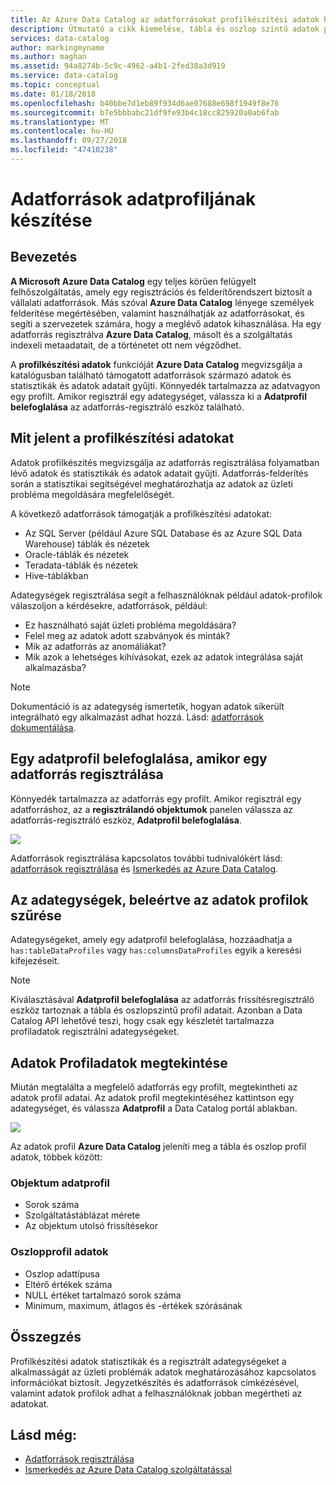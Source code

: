 ```yaml
---
title: Az Azure Data Catalog az adatforrásokat profilkészítési adatok használata
description: Útmutató a cikk kiemelése, tábla és oszlop szintű adatok profilok belefoglalása, amikor az Azure Data Catalog az adatforrások regisztrálása, és hogyan az adatforrásokkal kapcsolatos tudnivalók a data-profilok használatával.
services: data-catalog
author: markingmyname
ms.author: maghan
ms.assetid: 94a8274b-5c9c-4962-a4b1-2fed38a3d919
ms.service: data-catalog
ms.topic: conceptual
ms.date: 01/18/2018
ms.openlocfilehash: b40bbe7d1eb89f934d6ae07688e698f1949f8e76
ms.sourcegitcommit: b7e5bbbabc21df9fe93b4c18cc825920a0ab6fab
ms.translationtype: MT
ms.contentlocale: hu-HU
ms.lasthandoff: 09/27/2018
ms.locfileid: "47410238"
---
```

# <a name="data-profile-data-sources"></a>Adatforrások adatprofiljának készítése
## <a name="introduction"></a>Bevezetés
**A Microsoft Azure Data Catalog** egy teljes körűen felügyelt felhőszolgáltatás, amely egy regisztrációs és felderítőrendszert biztosít a vállalati adatforrások. Más szóval **Azure Data Catalog** lényege személyek felderítése megértésében, valamint használhatják az adatforrásokat, és segíti a szervezetek számára, hogy a meglévő adatok kihasználása. Ha egy adatforrás regisztrálva **Azure Data Catalog**, másolt és a szolgáltatás indexeli metaadatait, de a történetet ott nem végződhet.

A **profilkészítési adatok** funkcióját **Azure Data Catalog** megvizsgálja a katalógusban található támogatott adatforrások származó adatok és statisztikák és adatok adatait gyűjti. Könnyedék tartalmazza az adatvagyon egy profilt. Amikor regisztrál egy adategységet, válassza ki a **Adatprofil belefoglalása** az adatforrás-regisztráló eszköz található.

## <a name="what-is-data-profiling"></a>Mit jelent a profilkészítési adatokat
Adatok profilkészítés megvizsgálja az adatforrás regisztrálása folyamatban lévő adatok és statisztikák és adatok adatait gyűjti. Adatforrás-felderítés során a statisztikai segítségével meghatározhatja az adatok az üzleti probléma megoldására megfelelőségét.

<!-- In [How to discover data sources](data-catalog-how-to-discover.md), you learn about **Azure Data Catalog's** extensive search capabilities including searching for data assets that have a profile. See [How to include a data profile when registering a data source](#howto). -->

A következő adatforrások támogatják a profilkészítési adatokat:

* Az SQL Server (például Azure SQL Database és az Azure SQL Data Warehouse) táblák és nézetek
* Oracle-táblák és nézetek
* Teradata-táblák és nézetek
* Hive-táblákban

Adategységek regisztrálása segít a felhasználóknak például adatok-profilok válaszoljon a kérdésekre, adatforrások, például:

* Ez használható saját üzleti probléma megoldására?
* Felel meg az adatok adott szabványok és minták?
* Mik az adatforrás az anomáliákat?
* Mik azok a lehetséges kihívásokat, ezek az adatok integrálása saját alkalmazásba?

> [!NOTE]
> Dokumentáció is az adategység ismertetik, hogyan adatok sikerült integrálható egy alkalmazást adhat hozzá. Lásd: [adatforrások dokumentálása](data-catalog-how-to-documentation.md).
>
>

<a name="howto"/>

## <a name="how-to-include-a-data-profile-when-registering-a-data-source"></a>Egy adatprofil belefoglalása, amikor egy adatforrás regisztrálása
Könnyedék tartalmazza az adatforrás egy profilt. Amikor regisztrál egy adatforráshoz, az a **regisztrálandó objektumok** panelen válassza az adatforrás-regisztráló eszköz, **Adatprofil belefoglalása**.

![](media/data-catalog-data-profile/data-catalog-register-profile.png)

Adatforrások regisztrálása kapcsolatos további tudnivalókért lásd: [adatforrások regisztrálása](data-catalog-how-to-register.md) és [Ismerkedés az Azure Data Catalog](data-catalog-get-started.md).

## <a name="filtering-on-data-assets-that-include-data-profiles"></a>Az adategységek, beleértve az adatok profilok szűrése
Adategységeket, amely egy adatprofil belefoglalása, hozzáadhatja a `has:tableDataProfiles` vagy `has:columnsDataProfiles` egyik a keresési kifejezéseit.

> [!NOTE]
> Kiválasztásával **Adatprofil belefoglalása** az adatforrás frissítésregisztráló eszköz tartoznak a tábla és oszlopszintű profil adatait. Azonban a Data Catalog API lehetővé teszi, hogy csak egy készletét tartalmazza profiladatok regisztrálni adategységeket.
>
>

## <a name="viewing-data-profile-information"></a>Adatok Profiladatok megtekintése
Miután megtalálta a megfelelő adatforrás egy profilt, megtekintheti az adatok profil adatai. Az adatok profil megtekintéséhez kattintson egy adategységet, és válassza **Adatprofil** a Data Catalog portál ablakban.

![](media/data-catalog-data-profile/data-catalog-view.png)

Az adatok profil **Azure Data Catalog** jeleníti meg a tábla és oszlop profil adatok, többek között:

### <a name="object-data-profile"></a>Objektum adatprofil
* Sorok száma
* Szolgáltatástáblázat mérete
* Az objektum utolsó frissítésekor

### <a name="column-data-profile"></a>Oszlopprofil adatok
* Oszlop adattípusa
* Eltérő értékek száma
* NULL értéket tartalmazó sorok száma
* Minimum, maximum, átlagos és -értékek szórásának

## <a name="summary"></a>Összegzés
Profilkészítési adatok statisztikák és a regisztrált adategységeket a alkalmasságát az üzleti problémák adatok meghatározásához kapcsolatos információkat biztosít. Jegyzetkészítés és adatforrások címkézésével, valamint adatok profilok adhat a felhasználóknak jobban megértheti az adatokat.

## <a name="see-also"></a>Lásd még:
* [Adatforrások regisztrálása](data-catalog-how-to-register.md)
* [Ismerkedés az Azure Data Catalog szolgáltatással](data-catalog-get-started.md)
